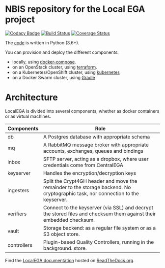 # NBIS repository for the Local EGA project

[![Codacy Badge](https://api.codacy.com/project/badge/Grade/3dd83b28ec2041889bfb13641da76c5b)](https://www.codacy.com/app/NBIS/LocalEGA?utm_source=github.com&amp;utm_medium=referral&amp;utm_content=NBISweden/LocalEGA&amp;utm_campaign=Badge_Grade)
[![Build Status](https://travis-ci.org/NBISweden/LocalEGA.svg?branch=dev)](https://travis-ci.org/NBISweden/LocalEGA)
[![Coverage Status](https://coveralls.io/repos/github/NBISweden/LocalEGA/badge.svg?branch=dev)](https://coveralls.io/github/NBISweden/LocalEGA?branch=dev)

The [code](lega) is written in Python (3.6+).

You can provision and deploy the different components:

* locally, using [docker-compose](deployments/docker).
* on an OpenStack cluster, using [terraform](https://github.com/NBISweden/LocalEGA-deploy-terraform).
* on a Kubernetes/OpenShift cluster, using [kubernetes](https://github.com/NBISweden/LocalEGA-deploy-k8s)
* on a Docker Swarm cluster, using [Gradle](https://github.com/NBISweden/LocalEGA-deploy-swarm)

# Architecture

LocalEGA is divided into several components, whether as docker
containers or as virtual machines.

| Components  | Role |
|-------------|------|
| db          | A Postgres database with appropriate schema |
| mq          | A RabbitMQ message broker with appropriate accounts, exchanges, queues and bindings |
| inbox       | SFTP server, acting as a dropbox, where user credentials come from CentralEGA |
| keyserver   | Handles the encryption/decryption keys |
| ingesters   | Split the Crypt4GH header and move the remainder to the storage backend. No cryptographic task, nor connection to the keyserver. |
| verifiers   | Connect to the keyserver (via SSL) and decrypt the stored files and checksum them against their embedded checksum. |
| vault       | Storage backend: as a regular file system or as a S3 object store. |
| controllers |Plugin-based Quality Controllers, running in the background. store. |

Find the [LocalEGA documentation](http://localega.readthedocs.io) hosted on [ReadTheDocs.org](https://readthedocs.org/).
